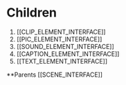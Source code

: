 
# Children
1. [[CLIP_ELEMENT_INTERFACE]]
2. [[PIC_ELEMENT_INTERFACE]]
3. [[SOUND_ELEMENT_INTERFACE]]
4. [[CAPTION_ELEMENT_INTERFACE]]
5. [[TEXT_ELEMENT_INTERFACE]]

**Parents
[[SCENE_INTERFACE]] 
